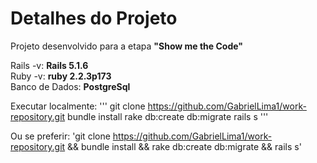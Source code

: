 # Detalhes do Projeto

Projeto desenvolvido para a etapa <b>"Show me the Code"</b>

<!-- Rails: <b>5.1.6</b>
Ruby: <b>PostgreSql</b> -->
Rails -v: <b>Rails 5.1.6</b><br/>
Ruby -v: <b>ruby 2.2.3p173</b><br/>
Banco de Dados: <b>PostgreSql</b><br/>

Executar localmente:
'''
git clone https://github.com/GabrielLima1/work-repository.git
bundle install
rake db:create db:migrate
rails s
'''

Ou se preferir:
'git clone https://github.com/GabrielLima1/work-repository.git && bundle install && rake db:create db:migrate && rails s'
